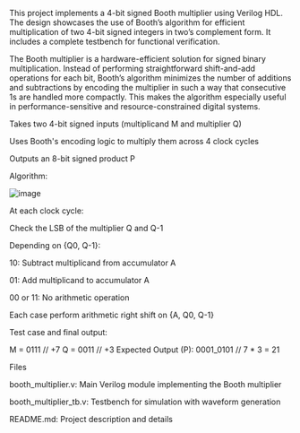 This project implements a 4-bit signed Booth multiplier using Verilog HDL. The design showcases the use of Booth’s algorithm for efficient multiplication of two 4-bit signed integers in two’s complement form. It includes a complete testbench for functional verification.

The Booth multiplier is a hardware-efficient solution for signed binary multiplication. Instead of performing straightforward shift-and-add operations for each bit, Booth’s algorithm minimizes the number of additions and subtractions by encoding the multiplier in such a way that consecutive 1s are handled more compactly. This makes the algorithm especially useful in performance-sensitive and resource-constrained digital systems.

Takes two 4-bit signed inputs (multiplicand M and multiplier Q)

Uses Booth's encoding logic to multiply them across 4 clock cycles

Outputs an 8-bit signed product P

Algorithm:

![image](https://github.com/user-attachments/assets/f872768d-b067-4e6d-a7f1-a6dd43c4aaa7)



At each clock cycle:

Check the LSB of the multiplier Q and Q-1

Depending on {Q0, Q-1}:

10: Subtract multiplicand from accumulator A

01: Add multiplicand to accumulator A

00 or 11: No arithmetic operation

Each case perform arithmetic right shift on {A, Q0, Q-1}


Test case and final output:

M = 0111 // +7
Q = 0011 // +3
Expected Output (P): 0001_0101 // 7 * 3 = 21


Files

booth_multiplier.v: Main Verilog module implementing the Booth multiplier

booth_multiplier_tb.v: Testbench for simulation with waveform generation

README.md: Project description and details
